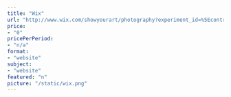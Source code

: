 ```yaml
---
title: "Wix"
url: "http://www.wix.com/showyourart/photography?experiment_id=%5Econtrastlake%5E%5E&utm_campaign=bd_pocket_us_photographers"
price: 
- "0"
pricePerPeriod: 
- "n/a"
format: 
- "website"
subject: 
- "website"
featured: "n"
picture: "/static/wix.png"
---
```

